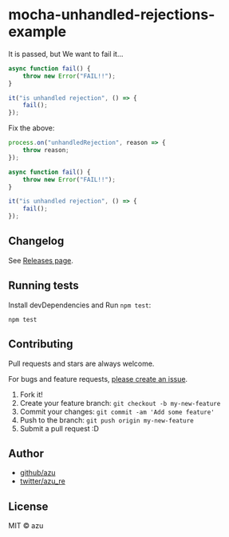# mocha-unhandled-rejections-example

It is passed, but We want to fail it...

```js
async function fail() {
    throw new Error("FAIL!!");
}

it("is unhandled rejection", () => {
    fail();
});
```

Fix the above:

```js
process.on("unhandledRejection", reason => {
    throw reason;
});

async function fail() {
    throw new Error("FAIL!!");
}

it("is unhandled rejection", () => {
    fail();
});
```

## Changelog

See [Releases page](https://github.com/azu/mocha-unhandled-rejections-example/releases).

## Running tests

Install devDependencies and Run `npm test`:

    npm test

## Contributing

Pull requests and stars are always welcome.

For bugs and feature requests, [please create an issue](https://github.com/azu/mocha-unhandled-rejections-example/issues).

1. Fork it!
2. Create your feature branch: `git checkout -b my-new-feature`
3. Commit your changes: `git commit -am 'Add some feature'`
4. Push to the branch: `git push origin my-new-feature`
5. Submit a pull request :D

## Author

- [github/azu](https://github.com/azu)
- [twitter/azu_re](https://twitter.com/azu_re)

## License

MIT © azu
